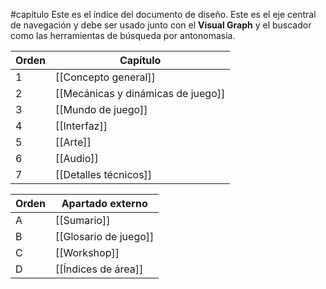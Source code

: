#capítulo
Este es el índice del documento de diseño. Este es el eje central de navegación y debe ser usado junto con el **Visual Graph** y el buscador como las herramientas de búsqueda por antonomasia.

| Orden | Capítulo                           |
| ----- | ---------------------------------- |
| 1     | [[Concepto general]]               |
| 2     | [[Mecánicas y dinámicas de juego]] |
| 3     | [[Mundo de juego]]                 |
| 4     | [[Interfaz]]                       |
| 5     | [[Arte]]                           |
| 6     | [[Audio]]                          |
| 7     | [[Detalles técnicos]]              |

| Orden | Apartado externo    |
| ----- | ------------------- |
| A     | [[Sumario]]         |
| B     | [[Glosario de juego]]        |
| C     | [[Workshop]]        |
| D     | [[Índices de área]] |
